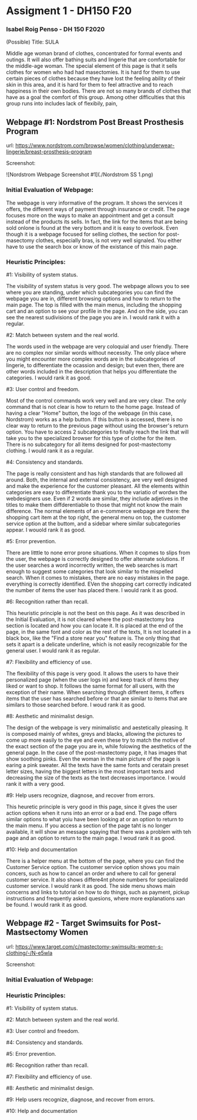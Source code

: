# Assigment 1 - DH150 F20
### Isabel Roig Penso - DH 150 F2020
(Possible) Title: SULA

Middle age woman brand of clothes, concentrated for formal events and outings. It will also offer bathing suits and lingerie that are comfortable for the middle-age woman. The special element of this page is that it sells clothes for women who had had masectomies. It is hard for them to use certain pieces of clothes because they have lost the feeling ability of their skin in this area, and it is hard for them to feel attractive and to reach happiness in their own bodies. There are not so many brands of clothes that have as a goal the comfort of this group. Among other difficulties that this group runs into includes lack of flexibily, pain, 

## Webpage #1: Nordstrom Post Breast Prosthesis Program
url: https://www.nordstrom.com/browse/women/clothing/underwear-lingerie/breast-prosthesis-program

Screenshot: 

![Nordstrom Webpage Screenshot #1](./Nordstrom SS 1.png)

### Initial Evaluation of Webpage:

The webpage is very informative of the program. It shows the services it offers, the different ways of payment through insurance or credit. The page focuses more on the ways to make an appointment and get a consult instead of the products its sells. In fact, the link for the items that are being sold onlone is found at the very bottom and it is easy to overlook. Even though it is a webpage focused for selling clothes, the section for post-masectomy clothes, especially bras, is not very well signaled. You either have to use the search box or know of the existance of this main page.

### Heuristic Principles:

#1: Visibility of system status.

The visibility of system status is very good. The webpage allows you to see where you are standing, under which subcategories you can find the webpage you are in, different browsing options and how to return to the main page. The top is filled with the main menus, including the shopping cart and an option to see your profile in the page. And on the side, you can see the nearest sudivisions of the page you are in. I would rank it with a regular.

#2: Match between system and the real world.

The words used in the webpage are very coloquial and user friendly. There are no complex nor similar words without necessity. The only place where you might encounter more complex words are in the subcategories of lingerie, to differentiate the ocassion and design; but even then, there are other words included in the description that helps you differentiate the categories. I would rank it as good.

#3: User control and freedom.

Most of the control commands work very well and are very clear. The only command that is not clear is how to return to the home page. Instead of having a clear "Home" button, the logo of the webpage (in this case, Nordstrom) works as a help button. If this button is accessed, there is no clear way to return to the previous page without using the browser's return option. You have to access 2 subcategories to finally reach the link that will take you to the specialized browser for this type of clothe for the item. There is no subcategory for all items designed for post-mastectomy clothing. I would rank it as a regular.

#4: Consistency and standards.

The page is really consistent and has high standards that are followed all around. Both, the internal and external consistency, are very well designed and make the experience for the customer pleasant. All the elements within categories are easy to differentiate thank you to the variatio of wordws the webdesigners use. Even if 2 words are similar, they include adjetives in the titles to make them diffderentiable to those that might not know the main difference. The normal elements of an e-commerce webpage are there: the shopping cart item at the top right, the general menu on top, the customer service option at the buttom, and a sidebar where similar subcategories appear. I wouold rank it as good.

#5: Error prevention.

There are litttle to none error prone situations. When it copmes to slips from the user, the webpage is correctly designed to offer alternate solutions. If the user searches a word incorrectly written, the web searches is mart enough to suggest some categories that look similar to the mispelled search. When it comes to mistakes, there are no easy mistakes in the page. everything is correctly identified. EVen the shopping cart correctly indicated the number of items the user has placed there. I would rank it as good.

#6: Recognition rather than recall.

This heuristic principle is not the best on this page. As it was described in the Initial Evaluation, it is not cleared where the post-mastectomy bra section is located and how you can locate it. It is placed at the end of the page, in the same font and color as the rest of the texts, It is not located in a black box, like the "Find a store near you" feature is. The only thing that sets it apart is a delicate underline, which is not easily recognizable for the general user. I would rank it as regular.

#7: Flexibility and efficiency of use.

The flexibility of this page is very good. It allows the users to have their personalized page (when the user logs in) and keep track of items they liked or want to shop. It follows the same format for all users, with the exception of their name. When searching through different items, it offers items that the user has searched before or that are similar to items that are similars to those searched before. I woud rank it as good.

#8: Aesthetic and minimalist design.

The design of the webpage is very minimalistic and aestetically pleasing. It is composed mainly of whites, greys and blacks, allowing the pictures to come up more easily to the eye and even these try to match the motive of the exact section of the page you are in, while folowing the aesthetics of the general page. In the case of the post-mastectomy page, it has images that show soothing pinks. Even the woman in the main picture of the page is earing a pink sweater. All the texts have the same fonts and ceratain preset letter sizes, having the biggest letters in the most important texts and decreasing the size of the texts as the text decreases importance. I would rank it with a very good.

#9: Help users recognize, diagnose, and recover from errors.

This heuretic principle is very good in this page, since it gives the user action options when it runs into an error or a bad end. The page offers similar options to what yoiu have been looking at or an option to return to the main menu. If you access a section of the page taht is no longer available, it will show an message sqaying that there was a problem with teh page and an option to return to the main page. I woud rank it as good.

#10: Help and documentation

There is a helper menu at the bottom of the page, where you can find the Customer Service option. The customer service option shows you main concers, such as how to cancel an order and where to call for general customer service. It also shows differe4nt phone numbers for specializedd customer service. I would rank it as good. The side menu shows main concerns and links to tutorial on how to do things, such as payment, pickup instructions and frequently asked quesions, where more explanations xan be found. I would rank it as good. 



## Webpage #2 - Target Swimsuits for Post-Mastsectomy Women

url: https://www.target.com/c/mastectomy-swimsuits-women-s-clothing/-/N-e5wla

Screenshot: 

### Initial Evaluation of Webpage:



### Heuristic Principles:

#1: Visibility of system status.

#2: Match between system and the real world.

#3: User control and freedom.

#4: Consistency and standards.

#5: Error prevention.

#6: Recognition rather than recall.

#7: Flexibility and efficiency of use.

#8: Aesthetic and minimalist design.

#9: Help users recognize, diagnose, and recover from errors.

#10: Help and documentation
